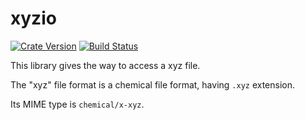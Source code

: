 # xyzio

[![Crate Version](https://img.shields.io/crates/v/xyzio.svg)](https://crates.io/crates/xyzio)
[![Build Status](https://travis-ci.org/0ncorhynchus/xyzio.svg?branch=master)](https://travis-ci.org/0ncorhynchus/xyzio)


This library gives the way to access a xyz file.

The "xyz" file format is a chemical file format, having `.xyz` extension.

Its MIME type is `chemical/x-xyz`.
